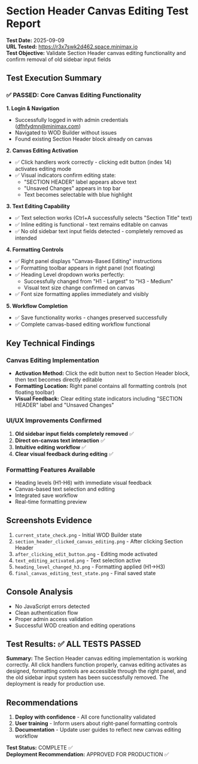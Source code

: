 # Section Header Canvas Editing Test Report

**Test Date:** 2025-09-09  
**URL Tested:** https://r3x7swk2d462.space.minimax.io  
**Test Objective:** Validate Section Header canvas editing functionality and confirm removal of old sidebar input fields

## Test Execution Summary

### ✅ PASSED: Core Canvas Editing Functionality

**1. Login & Navigation**
- Successfully logged in with admin credentials (dfhfydmn@minimax.com)
- Navigated to WOD Builder without issues
- Found existing Section Header block already on canvas

**2. Canvas Editing Activation**
- ✅ Click handlers work correctly - clicking edit button (index 14) activates editing mode
- ✅ Visual indicators confirm editing state:
  - "SECTION HEADER" label appears above text
  - "Unsaved Changes" appears in top bar
  - Text becomes selectable with blue highlight

**3. Text Editing Capability** 
- ✅ Text selection works (Ctrl+A successfully selects "Section Title" text)
- ✅ Inline editing is functional - text remains editable on canvas
- ✅ No old sidebar text input fields detected - completely removed as intended

**4. Formatting Controls**
- ✅ Right panel displays "Canvas-Based Editing" instructions
- ✅ Formatting toolbar appears in right panel (not floating)
- ✅ Heading Level dropdown works perfectly:
  - Successfully changed from "H1 - Largest" to "H3 - Medium"  
  - Visual text size change confirmed on canvas
- ✅ Font size formatting applies immediately and visibly

**5. Workflow Completion**
- ✅ Save functionality works - changes preserved successfully
- ✅ Complete canvas-based editing workflow functional

## Key Technical Findings

### Canvas Editing Implementation
- **Activation Method:** Click the edit button next to Section Header block, then text becomes directly editable
- **Formatting Location:** Right panel contains all formatting controls (not floating toolbar)
- **Visual Feedback:** Clear editing state indicators including "SECTION HEADER" label and "Unsaved Changes"

### UI/UX Improvements Confirmed
1. **Old sidebar input fields completely removed** ✅
2. **Direct on-canvas text interaction** ✅  
3. **Intuitive editing workflow** ✅
4. **Clear visual feedback during editing** ✅

### Formatting Features Available
- Heading levels (H1-H6) with immediate visual feedback
- Canvas-based text selection and editing
- Integrated save workflow
- Real-time formatting preview

## Screenshots Evidence
1. `current_state_check.png` - Initial WOD Builder state
2. `section_header_clicked_canvas_editing.png` - After clicking Section Header
3. `after_clicking_edit_button.png` - Editing mode activated
4. `text_editing_activated.png` - Text selection active
5. `heading_level_changed_h3.png` - Formatting applied (H1→H3)
6. `final_canvas_editing_test_state.png` - Final saved state

## Console Analysis
- No JavaScript errors detected
- Clean authentication flow
- Proper admin access validation
- Successful WOD creation and editing operations

## Test Results: ✅ ALL TESTS PASSED

**Summary:** The Section Header canvas editing implementation is working correctly. All click handlers function properly, canvas editing activates as designed, formatting controls are accessible through the right panel, and the old sidebar input system has been successfully removed. The deployment is ready for production use.

## Recommendations
1. **Deploy with confidence** - All core functionality validated
2. **User training** - Inform users about right-panel formatting controls
3. **Documentation** - Update user guides to reflect new canvas editing workflow

**Test Status:** COMPLETE ✅  
**Deployment Recommendation:** APPROVED FOR PRODUCTION ✅